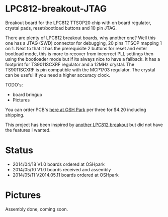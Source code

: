 LPC812-breakout-JTAG
====================

Breakout board for the LPC812 TTSOP20 chip with on board regulator, crystal pads, reset/bootload buttons and 10 pin JTAG.


There are plenty of LPC812 breakout boards, why another one? Well this one has a JTAG (SWD) connector for debugging, 20 pins TTSOP mapping 1 on 1. Next to that it has the prerequisite 2 buttons for reset and enter bootload mode, this is more to recover from incorrect PLL settings then using the bootloader mode but if its always nice to have a fallback.
It has a footprint for TS9011SCXRF regulator and a 12MHz crystal. The TS9011SCXRF is pin compatible with the MCP1703 regulator. The crystal can be useful if you need a higher accuracy clock.

TODO's:
* board bringup
* Pictures

You can order PCB's [here at OSH Park](http://oshpark.com/shared_projects/feusf0aw) per three for $4.20 including shipping.

This project has been inspired by [another LPC812 breakout](https://github.com/cpldcpu/LPC812breakout) but did not have the features I wanted.

Status
======

 - 2014/04/18 V1.0 boards ordered at OSHpark
 - 2014/05/10 V1.0 boards received and assembly
 - 2014/05/11 V2014.05.11 boards ordered at OSHpark

Pictures
========

Assembly done, coming soon.
